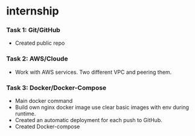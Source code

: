 # internship

### Task 1: Git/GitHub
* Created public repo

### Task 2: AWS/Cloude
* Work with AWS services. Two different VPC and peering them.

### Task 3: Docker/Docker-Compose
* Main docker command
* Build own nginx docker image use clear basic images with env during runtime.
* Created an automatic deployment for each push to GitHub.
* Created Docker-compose